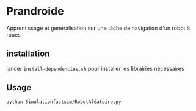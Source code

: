 # Prandroide
Apprentissage et généralisation sur une tâche de navigation d'un robot à roues 

## installation
lancer `install-dependencies.sh` pour installer les librairies nécessaires 

## Usage

`python Simulationfastsim/RobotAléatoire.py`
